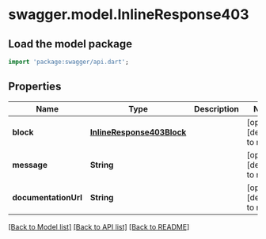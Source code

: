 # swagger.model.InlineResponse403

## Load the model package
```dart
import 'package:swagger/api.dart';
```

## Properties
Name | Type | Description | Notes
------------ | ------------- | ------------- | -------------
**block** | [**InlineResponse403Block**](InlineResponse403Block.md) |  | [optional] [default to null]
**message** | **String** |  | [optional] [default to null]
**documentationUrl** | **String** |  | [optional] [default to null]

[[Back to Model list]](../README.md#documentation-for-models) [[Back to API list]](../README.md#documentation-for-api-endpoints) [[Back to README]](../README.md)

